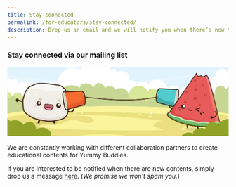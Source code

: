 ```yaml
---
title: Stay connected
permalink: /for-educators/stay-connected/
description: Drop us an email and we will notify you when there’s new Yummy contents!
---
```

### Stay connected via our mailing list

![stay connected](/images/Website/educator_stay_connected.jpg)

We are constantly working with different collaboration partners to create educational contents for Yummy Buddies. 

If you are interested to be notified when there are new contents, simply drop us a message <a target="_blank" href="https://go.gov.sg/yummybuddies-edm">here</a>. (*We promise we won't spam you.*)